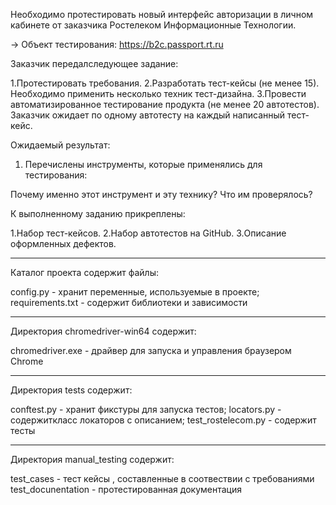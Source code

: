 Необходимо протестировать новый интерфейс авторизации в личном кабинете от заказчика Ростелеком Информационные Технологии. 

→ Объект тестирования: https://b2c.passport.rt.ru

Заказчик передалследующее задание:

1.Протестировать требования.
2.Разработать тест-кейсы (не менее 15). Необходимо применить несколько техник тест-дизайна.
3.Провести автоматизированное тестирование продукта (не менее 20 автотестов). Заказчик ожидает по одному автотесту на каждый написанный тест-кейс.


Ожидаемый результат:

1. Перечислены инструменты, которые применялись для тестирования:

Почему именно этот инструмент и эту технику?
Что им проверялось?

К выполненному заданию прикреплены:

1.Набор тест-кейсов.
2.Набор автотестов на GitHub. 
3.Описание оформленных дефектов.

________________________________________

Каталог проекта содержит файлы:

config.py - хранит переменные, используемые в проекте;
requirements.txt - содержит библиотеки и зависимости

________________________________________

Директория chromedriver-win64 содержит:

chromedriver.exe - драйвер для запуска и управления браузером Chrome

________________________________________

Директория tests содержит:

conftest.py - хранит фикстуры для запуска тестов;
locators.py - содержиткласс локаторов с описанием;
test_rostelecom.py - содержит тесты 

________________________________________

Директория manual_testing содержит:

test_cases - тест кейсы , составленные в соотвествии с требованиями
test_docunentation - протестированная документация
